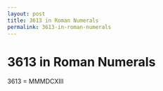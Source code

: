 ```yaml
---
layout: post
title: 3613 in Roman Numerals
permalink: 3613-in-roman-numerals
---
```


# 3613 in Roman Numerals

3613 = MMMDCXIII
